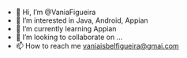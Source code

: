 - 👋 Hi, I’m @VaniaFigueira
- 👀 I’m interested in Java, Android, Appian
- 🌱 I’m currently learning Appian
- 💞️ I’m looking to collaborate on ...
- 📫 How to reach me vaniaisbelfigueira@gmai.com

<!---
VaniaFigueira/VaniaFigueira is a ✨ special ✨ repository because its `README.md` (this file) appears on your GitHub profile.
You can click the Preview link to take a look at your changes.
--->
